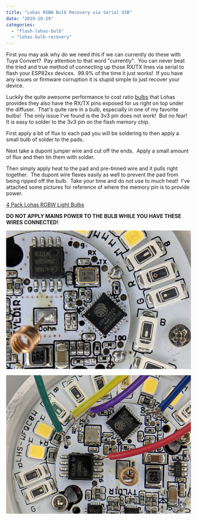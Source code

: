 ```yaml
---
title: "Lohas RGBW Bulb Recovery via Serial USB"
date: "2019-10-29"
categories: 
  - "flash-lohas-bulb"
  - "lohas-bulb-recovery"
---
```


  
First you may ask why do we need this if we can currently do these with Tuya Convert?  Pay attention to that word "currently".  You can never beat the tried and true method of connecting up those RX/TX lines via serial to flash your ESP82xx devices.  99.9% of the time it just works!  If you have any issues or firmware corruption it is stupid simple to just recover your device.   
  
Luckily the quite awesome performance to cost ratio [bulbs](https://amzn.to/2MUqCSQ) that Lohas provides they also have the RX/TX pins exposed for us right on top under the diffuser.  That's quite rare in a bulb, especially in one of my favorite bulbs!  The only issue I've found is the 3v3 pin does not work!  But no fear!  It is easy to solder to the 3v3 pin on the flash memory chip.   
  
First apply a bit of flux to each pad you will be soldering to then apply a small bulb of solder to the pads.   
  
Next take a dupont jumper wire and cut off the ends.  Apply a small amount of flux and then tin them with solder.   
  
Then simply apply heat to the pad and pre-tinned wire and it pulls right together.  The dupont wire flexes easily as well to prevent the pad from being ripped off the bulb.  Take your time and do not use to much heat!  I've attached some pictures for reference of where the memory pin is to provide power.   
  
[4 Pack Lohas RGBW Light Bulbs](https://amzn.to/2MUqCSQ)  
  
**DO NOT APPLY MAINS POWER TO THE BULB WHILE YOU HAVE THESE WIRES CONNECTED!**  
  

[![](images/IMG_20191002_172626.jpg)](https://1.bp.blogspot.com/-hqrFyp5FuXY/XbhKpXt6x8I/AAAAAAAENgQ/UiYTktE0xj0aby9zPfwqkIW3vMaGtsywACLcBGAsYHQ/s1600/IMG_20191002_172626.jpg)

  
  
  
  

[![](images/IMG_20190828_164408.jpg)](https://1.bp.blogspot.com/-IzbyJSUBojo/XbhKk4mShII/AAAAAAAENgM/0O4Kgj98LEME2X7MSa7ltT16BPiYpA8BwCEwYBhgL/s1600/IMG_20190828_164408.jpg)
